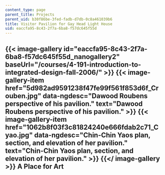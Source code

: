 ```yaml
---
content_type: page
parent_title: Projects
parent_uid: b30f86be-3fed-fadb-d7db-0c8a461039b6
title: Visitor Pavilion for Gay Head Light House
uid: eaccfa95-8c43-2f7a-6ba8-f57dc645f55d
---
```


{{< image-gallery id="eaccfa95-8c43-2f7a-6ba8-f57dc645f55d_nanogallery2" baseUrl="/courses/4-191-introduction-to-integrated-design-fall-2006/" >}}
{{< image-gallery-item href="5d982ad9591238f47fe99f561f853d6f_Crouben.jpg" data-ngdesc="Dawood Roubens perspective of his pavilion." text="Dawood Roubens perspective of his pavilion." >}}
{{< image-gallery-item href="1062b8f03f3c81824240e666fdab2c71_Cyao.jpg" data-ngdesc="Chin-Chin Yaos plan, section, and elevation of her pavilion." text="Chin-Chin Yaos plan, section, and elevation of her pavilion." >}}
{{</ image-gallery >}}
A Place for Art
---------------